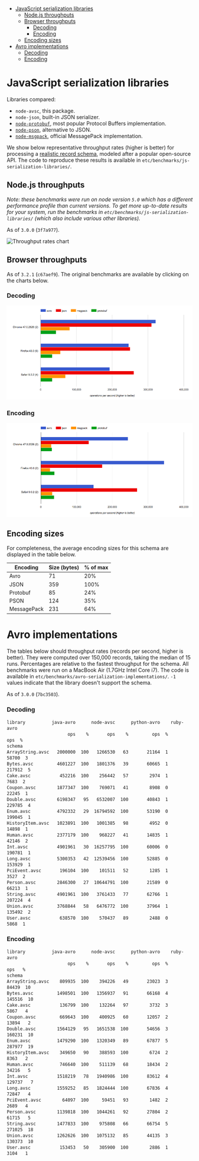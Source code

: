<!-- START doctoc generated TOC please keep comment here to allow auto update -->
<!-- DON'T EDIT THIS SECTION, INSTEAD RE-RUN doctoc TO UPDATE -->


- [JavaScript serialization libraries](#javascript-serialization-libraries)
  - [Node.js throughputs](#nodejs-throughputs)
  - [Browser throughputs](#browser-throughputs)
    - [Decoding](#decoding)
    - [Encoding](#encoding)
  - [Encoding sizes](#encoding-sizes)
- [Avro implementations](#avro-implementations)
    - [Decoding](#decoding-1)
    - [Encoding](#encoding-1)

<!-- END doctoc generated TOC please keep comment here to allow auto update -->

# JavaScript serialization libraries

Libraries compared:

+ `node-avsc`, this package.
+ `node-json`, built-in JSON serializer.
+ [`node-protobuf`](https://www.npmjs.com/package/protobufjs), most popular
  Protocol Buffers implementation.
+ [`node-pson`](https://www.npmjs.com/package/pson), alternative to JSON.
+ [`node-msgpack`](https://www.npmjs.com/package/msgpack-lite), official
  MessagePack implementation.

We show below representative throughput rates (higher is better) for processing
a [realistic record schema][coupon-schema], modeled after a popular open-source
API. The code to reproduce these results is available in
`etc/benchmarks/js-serialization-libraries/`.


## Node.js throughputs

_Note: these benchmarks were run on node version `5.0` which has a different performance profile than current versions. To get more up-to-date results for your system, run the benchmarks in `etc/benchmarks/js-serialization-libraries/` (which also include various other libraries)._

As of `3.0.0` (`3f7a977`).

![Throughput rates chart](https://raw.githubusercontent.com/mtth/avsc/master/etc/benchmarks/js-serialization-libraries/results/png/coupons-throughput-2172789.png)


## Browser throughputs

As of `3.2.1` (`c67aef9`). The original benchmarks are available by clicking on
the charts below.


### Decoding

[![Decode browser chart](img/coupon-decode-3.2.1.png)](http://jsperf.com/avsc-decode-coupon/2)


### Encoding

[![Encode browser chart](img/coupon-encode-3.2.1.png)](http://jsperf.com/avsc-encode-coupon/2)


## Encoding sizes

For completeness, the average encoding sizes for this schema are displayed in
the table below.

Encoding | Size (bytes) | % of max
-------- | ------------ | --------
Avro | 71 | 20%
JSON | 359 | 100%
Protobuf | 85 | 24%
PSON | 124 | 35%
MessagePack | 231 | 64%


# Avro implementations

The tables below should throughput rates (records per second, higher is
better). They were computed over 150,000 records, taking the median of 15 runs.
Percentages are relative to the fastest throughput for the schema. All
benchmarks were run on a MacBook Air (1.7GHz Intel Core i7). The code is
available in `etc/benchmarks/avro-serialization-implementations/`. `-1` values
indicate that the library doesn't support the schema.

As of `3.0.0` (`7bc3503`).

### Decoding

```
library          java-avro      node-avsc      python-avro    ruby-avro
                       ops    %       ops    %         ops  %       ops  %
schema
ArrayString.avsc   2000000  100   1266530   63       21164  1     58700  3
Bytes.avsc         4601227  100   1801376   39       60665  1    217912  5
Cake.avsc           452216  100    256442   57        2974  1      7683  2
Coupon.avsc        1877347  100    769071   41        8908  0     22245  1
Double.avsc        6198347   95   6532007  100       40843  1    229785  4
Enum.avsc          4792332   29  16794592  100       53190  0    199045  1
HistoryItem.avsc   1023891  100   1001385   98        4952  0     14898  1
Human.avsc         2377179  100    968227   41       14835  1     42146  2
Int.avsc           4901961   30  16257795  100       60006  0    190781  1
Long.avsc          5300353   42  12539456  100       52885  0    153929  1
PciEvent.avsc       196104  100    101511   52        1285  1      3527  2
Person.avsc        2846300   27  10644791  100       21589  0     66213  1
String.avsc        4901961  100   3761433   77       62766  1    207224  4
Union.avsc         3768844   58   6476772  100       37964  1    135492  2
User.avsc           638570  100    570437   89        2488  0      5868  1
```

### Encoding

```
library          java-avro      node-avsc      python-avro    ruby-avro
                       ops    %       ops    %         ops  %       ops   %
schema
ArrayString.avsc    809935  100    394226   49       23023  3     84439  10
Bytes.avsc         1498501  100   1356937   91       66168  4    145516  10
Cake.avsc           136799  100    132264   97        3732  3      5867   4
Coupon.avsc         669643  100    400925   60       12057  2     13894   2
Double.avsc        1564129   95   1651538  100       54656  3    160231  10
Enum.avsc          1479290  100   1320349   89       67877  5    287977  19
HistoryItem.avsc    349650   90    388593  100        6724  2      8363   2
Human.avsc          746640  100    511139   68       18434  2     34216   5
Int.avsc           1518219   78   1940986  100       83612  4    129737   7
Long.avsc          1559252   85   1824444  100       67836  4     72847   4
PciEvent.avsc        64097  100     59451   93        1482  2      2689   4
Person.avsc        1139818  100   1044261   92       27804  2     61715   5
String.avsc        1477833  100    975808   66       66754  5    271025  18
Union.avsc         1262626  100   1075132   85       44135  3    130373  10
User.avsc           153453   50    305900  100        2886  1      3104   1
```

[coupon-schema]: https://raw.githubusercontent.com/mtth/avsc/master/etc/schemas/Coupon.avsc
